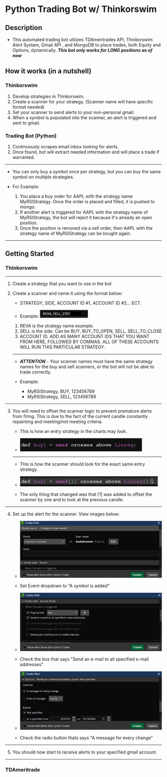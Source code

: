 # Python Trading Bot w/ Thinkorswim

## Description

- This automated trading bot utilizes TDAmeritrades API, Thinkorswim Alert System, Gmail API , and MongoDB to place trades, both Equity and Options, dynamically. _**This bot only works for LONG positions as of now**_

## <a name="how-it-works"></a> How it works (in a nutshell)

### **Thinkorswim**

1. Develop strategies in Thinkorswim.
2. Create a scanner for your strategy. (Scanner name will have specific format needed)
3. Set your scanner to send alerts to your non-personal gmail.
4. When a symbol is populated into the scanner, an alert is triggered and sent to gmail.

### **Trading Bot (Python)**

1. Continuously scrapes email inbox looking for alerts.
2. Once found, bot will extract needed information and will place a trade if warranted.

---

- You can only buy a symbol once per strategy, but you can buy the same symbol on multiple strategies.

- For Example:

    1. You place a buy order for AAPL with the strategy name MyRSIStrategy. Once the order is placed and filled, it is pushed to mongo.
    2. If another alert is triggered for AAPL with the strategy name of MyRSIStrategy, the bot will reject it because it's already an open position.
    3. Once the position is removed via a sell order, then AAPL with the strategy name of MyRSIStrategy can be bought again.

---

## Getting Started

### **Thinkorswim**

---

1. Create a strategy that you want to use in the bot.
2. Create a scanner and name it using the format below:

   - STRATEGY, SIDE, ACCOUNT ID #1, ACCOUNT ID #2... ECT.

   - Example: ![Scanner Name Format](assets/img/Scanner_Name_Format.PNG)

   1. REVA is the strategy name example.
   2. SELL is the side. Can be BUY, BUY_TO_OPEN, SELL, SELL_TO_CLOSE
   3. ACCOUNT ID. ADD AS MANY ACCOUNT IDS THAT YOU WANT FROM HERE, FOLLOWED BY COMMAS. ALL OF THESE ACCOUNTS WILL RUN THIS PARTICULAR STRATEGY.

   ***

   - _**ATTENTION**_ - Your scanner names must have the same strategy names for the buy and sell scanners, or the bot will not be able to trade correctly.
   - Example:

     - MyRSIStrategy, BUY, 123456789
     - MyRSIStrategy, SELL, 123456789

---

3. You will need to offset the scanner logic to prevent premature alerts from firing. This is due to the fact of the current candle constantly repainting and meeting/not meeting criteria.

   - This is how an entry strategy in the charts may look.

   - ![Chart Strategy Example](assets/img/Chart_Strategy.PNG)

   ***

   - This is how the scanner should look for the exact same entry strategy.

   - ![Scanner Strategy Example](assets/img/Scanner_Strategy.PNG)

   - The only thing that changed was that [1] was added to offset the scanner by one and to look at the previous candle.

---

4. Set up the alert for the scanner. View images below:

   - ![Create Alert Screen 1](assets/img/Create_Alert_Screen.PNG)
   - Set Event dropdown to "A symbol is added"

   - ![Create Alert Screen 1](assets/img/Create_Alert_Screen2.PNG)
   - Check the box that says "Send an e-mail to all specified e-mail addresses"

   - ![Create Alert Screen 1](assets/img/Create_Alert_Screen3.PNG)
   - Check the radio button thats says "A message for every change"

---

5. You should now start to receive alerts to your specified gmail account.

---

### **TDAmeritrade**